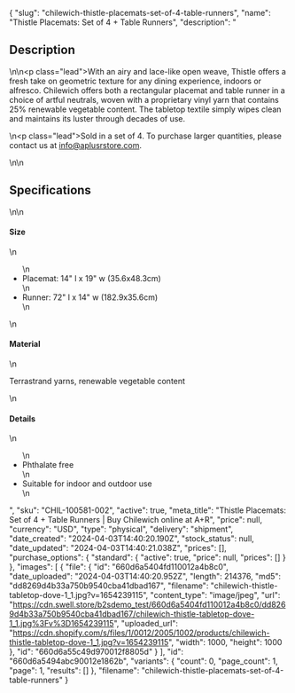 {
  "slug": "chilewich-thistle-placemats-set-of-4-table-runners",
  "name": "Thistle Placemats: Set of 4 + Table Runners",
  "description": "<h2>Description</h2>\n<!-- split -->\n<p class=\"lead\">With an airy and lace-like open weave, Thistle offers a fresh take on geometric texture for any dining experience, indoors or alfresco. Chilewich offers both a rectangular placemat and table runner in a choice of artful neutrals, woven with a proprietary vinyl yarn that contains 25% renewable vegetable content. The tabletop textile simply wipes clean and maintains its luster through decades of use.</p>\n<p class=\"lead\">Sold in a set of 4. To purchase larger quantities, please contact us at info@aplusrstore.com.</p>\n<!-- split -->\n<h2>Specifications</h2>\n<!-- split -->\n<h4>Size</h4>\n<ul>\n<li>Placemat: 14\" l x 19\" w (35.6x48.3cm)</li>\n<li>Runner: 72\" l x 14\" w (182.9x35.6cm)</li>\n</ul>\n<h4>Material</h4>\n<p>Terrastrand yarns, renewable vegetable content</p>\n<h4>Details</h4>\n<ul>\n<li>Phthalate free</li>\n<li>Suitable for indoor and outdoor use</li>\n</ul>",
  "sku": "CHIL-100581-002",
  "active": true,
  "meta_title": "Thistle Placemats: Set of 4 + Table Runners | Buy Chilewich online at A+R",
  "price": null,
  "currency": "USD",
  "type": "physical",
  "delivery": "shipment",
  "date_created": "2024-04-03T14:40:20.190Z",
  "stock_status": null,
  "date_updated": "2024-04-03T14:40:21.038Z",
  "prices": [],
  "purchase_options": {
    "standard": {
      "active": true,
      "price": null,
      "prices": []
    }
  },
  "images": [
    {
      "file": {
        "id": "660d6a5404fd110012a4b8c0",
        "date_uploaded": "2024-04-03T14:40:20.952Z",
        "length": 214376,
        "md5": "dd8269d4b33a750b9540cba41dbad167",
        "filename": "chilewich-thistle-tabletop-dove-1_1.jpg?v=1654239115",
        "content_type": "image/jpeg",
        "url": "https://cdn.swell.store/b2sdemo_test/660d6a5404fd110012a4b8c0/dd8269d4b33a750b9540cba41dbad167/chilewich-thistle-tabletop-dove-1_1.jpg%3Fv%3D1654239115",
        "uploaded_url": "https://cdn.shopify.com/s/files/1/0012/2005/1002/products/chilewich-thistle-tabletop-dove-1_1.jpg?v=1654239115",
        "width": 1000,
        "height": 1000
      },
      "id": "660d6a55c49d970012f8805d"
    }
  ],
  "id": "660d6a5494abc90012e1862b",
  "variants": {
    "count": 0,
    "page_count": 1,
    "page": 1,
    "results": []
  },
  "filename": "chilewich-thistle-placemats-set-of-4-table-runners"
}